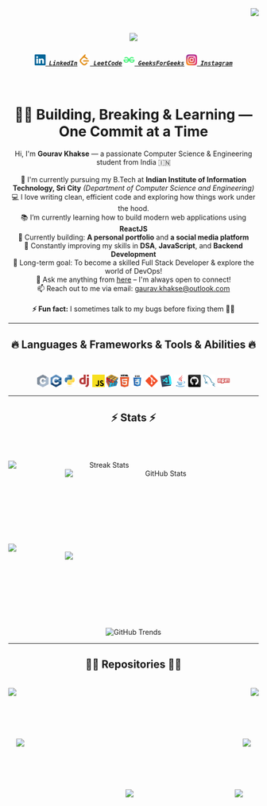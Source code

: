 <img align="right" src="https://visitor-badge.laobi.icu/badge?page_id=VoyagerX21.VoyagerX21">

<h1 align="center">
  <a href="https://git.io/typing-svg">
    <img src="https://readme-typing-svg.herokuapp.com?lines=Hello%2C%20Curious%20Minds!%20%F0%9F%91%8B;This%20is%20Gourav%20Khakse....;Nice%20to%20meet%20you!&center=true&size=30" />
  </a>
</h1>

<h5 align="center">
  <code><a href="https://www.linkedin.com/in/gourav-khakse-586337216/" title="LinkedIn Profile"><img width="22" src="images/linkedin.svg"> LinkedIn</a></code>
  <code><a href="https://leetcode.com/u/khakse_0003/" title="Leetcode Profile"><img width="22" src="images/leetcode.svg"> LeetCode</a></code>
  <code><a href="https://www.geeksforgeeks.org/user/voyager21/" title="GeeksForGeeks Profile"><img width="22" src="images/gfg.svg"> GeeksForGeeks</a></code>
  <code><a href="https://www.instagram.com/_gaurav.khakse_/" title="Instagram Profile"><img width="22" src="images/instagram.svg"> Instagram</a></code>
</h5>
<br>
<h1 align="center">👨‍💻 Building, Breaking & Learning — One Commit at a Time</h1>

<p align="center">
  Hi, I'm <strong>Gourav Khakse</strong> — a passionate Computer Science & Engineering student from India 🇮🇳
  <br><br>
  🔬 I'm currently pursuing my B.Tech at <strong>Indian Institute of Information Technology, Sri City</strong>  
  <em>(Department of Computer Science and Engineering)</em>
  <br>
  💻 I love writing clean, efficient code and exploring how things work under the hood.
  <br>
  📚 I’m currently learning how to build modern web applications using <strong>ReactJS</strong>
  <br>
  🚧 Currently building: <strong>A personal portfolio</strong> and <strong>a social media platform</strong>
  <br>
  🌱 Constantly improving my skills in <strong>DSA</strong>, <strong>JavaScript</strong>, and <strong>Backend Development</strong>
  <br>
  🧠 Long-term goal: To become a skilled Full Stack Developer & explore the world of DevOps!
  <br>
  💬 Ask me anything from <a href="https://github.com/VoyagerX21/VoyagerX21/issues" title="Issues">here</a> – I'm always open to connect!
  <br>
  📫 Reach out to me via email: <a href="mailto:gaurav.khakse@outlook.com">gaurav.khakse@outlook.com</a>
  <br><br>
  <strong>⚡ Fun fact:</strong> I sometimes talk to my bugs before fixing them 🐞😂
</p>

<hr>
<h2 align="center">🔥 Languages & Frameworks & Tools & Abilities 🔥</h2>
<br>
<p align="center">
  <code><img title="C" height="25" src="images/c.svg"></code>
  <code><img title="C++" height="25" src="images/cpp.svg"></code>
  <code><img title="Python" height="25" src="images/python-original.svg"></code>
  <code><img title="Django" height="25" src="images/django.svg"></code>
  <code><img title="Javascript" height="25" src="images/javascript.svg"></code>
  <code><img title="Problem Solving" height="25" src="images/problemSolving.png"></code>
  <code><img title="HTML5" height="25" src="images/html5.svg"></code>
  <code><img title="CSS" height="25" src="images/css.svg"></code>
  <code><img title="Git" height="25" src="images/git-original.svg"></code>
  <code><img title="Visual Studio Code" height="25" src="images/vscode.png"></code>
  <code><img title="Java" height="25" src="images/java-original.svg"></code>
  <code><img title="GitHub" height="25" src="images/github.svg"></code>
  <code><img title="MySQL" height="25" src="images/mysql.svg"></code>
  <code><img title="npm" height="25" src="images/npm.svg"></code>
</p>
<hr>

<h2 align="center">⚡ Stats ⚡</h2>
<br>
<br>
<p align=center>
  <div align=center>
    <a href="https://github.com/denvercoder1/github-readme-streak-stats" title="Go to Source" target="_blank">
      <img align="left" width=390 src="https://streak-stats.demolab.com/?user=VoyagerX21&theme=react&border=61dafb&hide_border=true" alt="Streak Stats" />
    </a>
    <a href="https://github.com/anuraghazra/github-readme-stats" title="Go to Source" target="_blank">
      <img align="right" width=390 src="https://github-readme-stats.vercel.app/api?username=VoyagerX21&show_icons=true&theme=react&border_color=61dafb&hide_border=true" alt="GitHub Stats" />
    </a>
  </div>

  <br><br><br><br><br><br><br><br><br>

  <div align=center>
    <a href="https://github.com/anuraghazra/github-readme-stats">
      <img align="left" width=390 src="https://github-readme-stats.vercel.app/api/top-langs/?username=VoyagerX21&hide=c%23,powershell,Mathematica,Ruby,Objective-C,Objective-C%2b%2b,Cuda&title_color=61dafb&text_color=ffffff&icon_color=61dafb&bg_color=20232a&langs_count=8&layout=compact&border_color=61dafb&hide_border=true&size_weight=0.5&count_weight=0.5" />
    </a>
    <a>
      <img align="right" width=390 src="https://github-readme-activity-graph.vercel.app/graph?username=VoyagerX21&theme=react-dark&bg_color=20232a&hide_border=true" />
    </a>
  </div>
  <br><br><br><br><br><br><br><br><br>

  <div align="center">
    <img width=390 src="https://api.githubtrends.io/user/svg/VoyagerX21/repos?time_range=one_year&include_private=True&theme=dark" 
         alt="GitHub Trends" />
  </div>
</p>

<hr>

<h2 align="center">👨‍💻 Repositories 👨‍💻</h2>
<br>
<div width="100%" align="center">
  <a align="left" href="https://github.com/VoyagerX21/Puzzle" title="Feeds"><img align="left" height="115" src="https://github-readme-stats.vercel.app/api/pin/?username=VoyagerX21&repo=Puzzle&theme=react&border_color=61dafb&border_radius=10"></a>
  <a align="right" href="https://github.com/VoyagerX21/DSA" title="Data Structures and Algorithms"><img align="right" height="115" src="https://github-readme-stats.vercel.app/api/pin/?username=VoyagerX21&repo=DSA&theme=react&border_color=61dafb&border_radius=10"></a>
</div>
<br/><br/><br/><br/><br/><br/>
<div width="100%" align="center">
  <a align="left" href="https://github.com/VoyagerX21/Bubble-game" title="Bubble game"><img align="left" height="115" src="https://github-readme-stats.vercel.app/api/pin/?username=VoyagerX21&repo=Bubble-game&theme=react&border_color=61dafb&border_radius=10"></a>
  <a align="right" href="https://github.com/VoyagerX21/Bing-Puzzle" title="Bing Puzzle"><img align="right" height="115" src="https://github-readme-stats.vercel.app/api/pin/?username=VoyagerX21&repo=Bing-Puzzle&theme=react&border_color=61dafb&border_radius=10"></a>
</div>
<br/><br/><br/><br/><br/><br/>
<div width="100%" align="center">
  <a align="left" href="https://github.com/VoyagerX21/Tic_Tac_Toe" title="Tic Tac Tow"><img height="115" src="https://github-readme-stats.vercel.app/api/pin/?username=VoyagerX21&repo=Tic_Tac_Toe&theme=react&border_color=61dafb&border_radius=10"></a>
  <a align="right" href="https://github.com/VoyagerX21/listrindex" title="listrindex"><img align="right" height="115" src="https://github-readme-stats.vercel.app/api/pin/?username=VoyagerX21&repo=listrindex&theme=react&border_color=61dafb&border_radius=10"></a>
</div>
<br/><br/><br/><br/><br/><br/>

<!-- <h4 align="center">
  <a href="https://github.com/VoyagerX21?tab=repositories" title="Show Repositories">🔎 Show More 🔍</a>
</h4> -->
